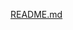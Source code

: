 [README.md](https://github.com/Aritra-Basak/Aritra-Basak/files/7045849/README.md)


<!---
Aritra-Basak/Aritra-Basak is a ✨ special ✨ repository because its `README.md` (this file) appears on your GitHub profile.
You can click the Preview link to take a look at your changes.
--->
